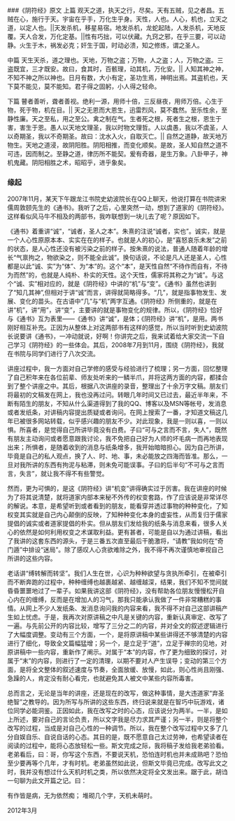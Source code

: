   ###《阴符经》原文
   上篇
   观天之道，执天之行，尽矣。天有五贼，见之者昌。五贼在心，施行于天。宇宙在乎手，万化生乎身。天性，人也。人心，机也，立天之道，以定人也。||天发杀机，移星易宿。地发杀机，龙蛇起陆，人发杀机，天地反覆。天人合发，万化定基。||性有巧拙，可以伏藏。九窍之邪，在乎三要，可以动静。火生于木，祸发必克；奸生于国，时动必溃，知之修炼，谓之圣人。

   中篇
   天生天杀，道之理也。天地，万物之盗；万物，人之盗；人，万物之盗。三盗既宜，三才既安。故曰，食其时，百骸理，动其机，万化安。|| 人知其神之神，不知不神之所以神也。日月有数，大小有定，圣功生焉，神明出焉。其盗机也，天下莫不能见，莫不能知。君子得之固躬，小人得之轻命。

   下篇
   瞽者善听，聋者善视。绝利一源，用师十倍，三反昼夜，用师万倍。心生于物，死于物，机在目。|| 天之无恩而大恩生，迅雷烈风，莫不蠢然。至乐性余，至静性廉。天之至私，用之至公。禽之制在气。生者死之根，死者生之根，恩生于害，害生于恩。愚人以天地文理圣，我以时物文理哲。人以虞愚，我以不虞圣，人以奇期圣，我以不奇期圣。故曰：沈水入火，自取灭亡。|| 自然之道静，故天地万物生。天地之道浸，故阴阳胜。阴阳相推，而变化顺矣。是故，圣人知自然之道不可违，因而制之。至静之道，律历所不能契。爰有奇器，是生万象。八卦甲子，神机鬼藏。阴阳相胜之术，昭昭乎，进乎象矣。



### 缘起

   2007年11月，某天下午跟龙江书院史幼波院长在QQ上聊天，他说打算在书院讲宋儒周敦颐先生的《通书》。我听了之后，心里突然一动，想到了道家的《阴符经》。这样看似风马牛不相及的两部书，我咋联想到一块儿去了呢？原因如下。

   《通书》着重讲“诚”，“诚者，圣人之本”。朱熹的注说“诚者，实也”。诚实，就是一个人心性原原本本、实实在在的样子。也就是人的初心，是“喜怒哀乐未发”之前的状态，是人心性还没有被污染之前的样子。按朱熹的说法，普通人随着年龄的增长“气禀拘之，物欲染之，则不能全此诚”。换句话说，不论是凡人还是圣人，心性都是以此“诚、实”为“体”、为“本”的。这个“本”，是天性自然“不待作而自有，不待为而然”的，也就是人纯朴、朴实的天性。这个天性，儒家将其称之为“诚”。与这个“诚、实”相对应的，就是《阴符经》中讲的“机”与“变”。《通书》虽然也讲到了“知几其神”,但相对于讲“诚”而言，讲得就简略得多。“几”，就是指事物发生、发展、变化的苗头。在古语中“几”与“机”两字互通。《阴符经》所侧重的，就是在讲“机”，讲“用”，讲“变”，主要讲的就是事物变化的规律。所以，《阴符经》恰好与《通书》互为表里——《通书》讲“诚”，是体；《阴符经》讲“机”，是用。两书刚好相互补充。正因为从整体上对这两部书有这样的感觉，所以当时听到史幼波院长说要讲《通书》，一冲动就说，好啊！你讲完之后，我来试着给大家交流一下自己学习《阴符经》的一些体会。其后，2008年7月到11月，围绕《阴符经》，我就在书院与同学们进行了八次交流。

   讲座过程中，我一方面对自己学修的感受与经验进行了梳理；另一方面，回忆整理了自己积年来在各位前辈、师友处听来的一鳞半爪，并将这两方面的内容，都揉合到了整个讲座之中。其后，根据八次讲座的录音，整理出了十余万字文稿。朋友们将最初的文稿发在网上，我也没再过问。转眼几年时间又已过去，最近半年来，不断有陌生的朋友，不知从什么渠道得到了我的QQ、博客以及MSN等帐号，发消息或者发纸条，对讲稿内容提出质疑或者询问。在网上搜索了一番，才知道文稿这几年已被很多网站转载，似乎感兴趣的朋友不少。对此现象，我是一则以喜，一则以惧。所喜者，是觉得自己所讲毕竟没有白费。子曰“可与之言而不言，失人”，既然有朋友主动询问或者愿意跟我讨论，我不免把自己好为人师的坏毛病一而再地表现出来；所惧者，是随着收到的消息与纸条增多，我开始暗暗担心。因为自己所讲，毕竟是自己的私人观点，换了人、时、地、事，未必能放之四海而皆准。那么，一旦对我所讲的东西有拘泥与粘滞，则未免可能误事。子曰的后半句“不可与之言而言，失言”，就让我不得不有些警觉。

   然而，更为可惧的，是这《阴符经》讲“机变”讲得确实过于厉害。我在讲座的时候为了将其说清楚，就将道家内部本来秘不外传的权变套路，作了应该说是非常详尽的解说。本意，是希望听到或者看到的朋友，能看穿并透过事物的种种变化，了知权变其实就是自己内心颠倒的反映，了知种种变化本身的虚妄性，从而复归于儒家提倡的诚实或者道家提倡的朴实。但从朋友们发给我的纸条与消息来看，很多人关心的依然是如何利用权变之术谋取利益。更有甚者，可能是自以为通过讲稿，看出了我讲的这套东西的源头，于是三番五次直至最后干脆激将，“请教”我如何在“奇门遁”中排设“迷局”。除了感叹人心贪欲难除之外，我不得不再次谨慎地审视自己所讲的这些内容。

   老话讲“缚转解而转坚”。我们人生在世，心识为种种欲望与贪执所牵引，在被牵引而不断奔跑的过程中，种种缠缚也越裹越紧、越缠越深，结果，我们不知不觉间就昏昏噩噩地过了一辈子。如果我讲这部《阴符经》，没有帮助各位朋友慢慢松开自心内在的缠缚，反而是在增加人的习气，那我只能承认我做了一件非常糟糕的事情。从网上不少人发纸条、发消息询问我的内容来看，我不得不对自己这部讲稿产生如上忧虑。于是，我再次对原讲稿之中凡是关键的内容，重新认真审定、改写了一遍。与先前公开的内容比较，增写了三分之二的内容，并对全文的叙述逻辑进行了大幅度调整。变动有三个方面，一个，是将原讲稿中某些讲得还不够清楚的内容进行了细化，导致全文篇幅猛增；另一个，是立足于“道”，立足于禅宗的见地，对原讲稿中一些内容，重新作了阐示。对属于“本”的内容，作了更为细致的探讨，对属于“末”的内容，则进行了一定的清理，以期不要对人产生误导；变动的第三个方面，是将全文整体的叙述速度与节奏，全面放缓、放慢，如此，则心性尚且刚强、急躁的人，肯定没有耐心看完，也就避免其人被文中某些内容所毒害。

   总而言之，无论是当年的讲座，还是现在的改写，做这种事情，是大违道家“弃圣绝智”之教导的。因为所写与所讲的这些东西，终归说来就是在智巧中玩游戏，诸位同学必能洞鉴。正因如此，我在改写之时的心态，应该说分为两半。一半，是如上所述，要对自己的言论负责，所以文字我是尽力求其严谨；另一半，则是将整个改写的过程，当成是对自己心性的一种调节。所以，我在整个改写过程中又多了几分自娱自乐、自说自话的心态。其目的是，既不愿意自己太过劳神，也希望读者在阅读的过程中，能将心态放轻松一些。斯文完成之际，我将稿子发给我老弟验看。老弟看后，曰：哥，你写这个东西，不要说天机，恐怕连时机也并未成熟吧？恐怕至少要再等个几年，才有时机。老弟虽然如此说，但斯文毕竟已完成。改写此文之时，我并没有想过什么天机时机之类，所以依然决定将全文发出来。踞于此，胡诌一句聊为此文开篇之记。曰：

   有作皆是病，无为依然痴；
   堆砌几个字，天机未萌时。

2012年3月
